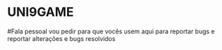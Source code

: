 # UNI9GAME

#Fala pessoal
vou pedir para que vocês usem aqui para reportar bugs e reportar alterações e bugs resolvidos
